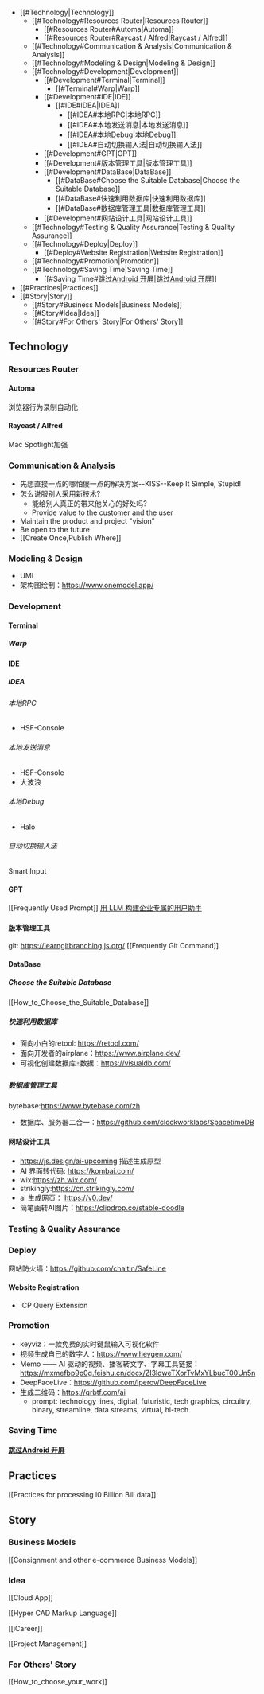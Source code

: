 - [[#Technology|Technology]]
	- [[#Technology#Resources Router|Resources Router]]
		- [[#Resources Router#Automa|Automa]]
		- [[#Resources Router#Raycast / Alfred|Raycast / Alfred]]
	- [[#Technology#Communication & Analysis|Communication & Analysis]]
	- [[#Technology#Modeling & Design|Modeling & Design]]
	- [[#Technology#Development|Development]]
		- [[#Development#Terminal|Terminal]]
			- [[#Terminal#Warp|Warp]]
		- [[#Development#IDE|IDE]]
			- [[#IDE#IDEA|IDEA]]
				- [[#IDEA#本地RPC|本地RPC]]
				- [[#IDEA#本地发送消息|本地发送消息]]
				- [[#IDEA#本地Debug|本地Debug]]
				- [[#IDEA#自动切换输入法|自动切换输入法]]
		- [[#Development#GPT|GPT]]
		- [[#Development#版本管理工具|版本管理工具]]
		- [[#Development#DataBase|DataBase]]
			- [[#DataBase#Choose the Suitable Database|Choose the Suitable Database]]
			- [[#DataBase#快速利用数据库|快速利用数据库]]
			- [[#DataBase#数据库管理工具|数据库管理工具]]
		- [[#Development#网站设计工具|网站设计工具]]
	- [[#Technology#Testing & Quality Assurance|Testing & Quality Assurance]]
	- [[#Technology#Deploy|Deploy]]
		- [[#Deploy#Website Registration|Website Registration]]
	- [[#Technology#Promotion|Promotion]]
	- [[#Technology#Saving Time|Saving Time]]
		- [[#Saving Time#[跳过Android 开屏](https://github.com/zfdang/Android-Touch-Helper)|[跳过Android 开屏](https://github.com/zfdang/Android-Touch-Helper)]]
- [[#Practices|Practices]]
- [[#Story|Story]]
	- [[#Story#Business Models|Business Models]]
	- [[#Story#Idea|Idea]]
	- [[#Story#For Others' Story|For Others' Story]]

## Technology
### Resources Router
#### Automa
浏览器行为录制自动化
#### Raycast / Alfred
Mac Spotlight加强

### Communication & Analysis
- 先想直接一点的哪怕傻一点的解决方案--KISS--Keep It Simple, Stupid!
- 怎么说服别人采用新技术?
	- 能给别人真正的带来他关心的好处吗?
	- Provide value to the customer and the user    
- Maintain the product and project "vision"
- Be open to the future 
- [[Create Once,Publish Where]]
### Modeling & Design
- UML
- 架构图绘制：https://www.onemodel.app/
### Development
#### Terminal
##### Warp

#### IDE
##### IDEA
###### 本地RPC
- HSF-Console
###### 本地发送消息
- HSF-Console
- 大波浪
###### 本地Debug
- Halo
###### 自动切换输入法
Smart Input

#### GPT
[[Frequently Used Prompt]]
[用 LLM 构建企业专属的用户助手](https://mp.weixin.qq.com/s/bpeszhmyMC_aRHt1fb0NLA)

#### 版本管理工具
git: https://learngitbranching.js.org/
[[Frequently Git Command]]

#### DataBase
##### Choose the Suitable Database
[[How_to_Choose_the_Suitable_Database]]
##### 快速利用数据库
- 面向小白的retool: https://retool.com/
- 面向开发者的airplane：https://www.airplane.dev/
- 可视化创建数据库🀄️数据：https://visualdb.com/
##### 数据库管理工具
bytebase:https://www.bytebase.com/zh
- 数据库、服务器二合一：https://github.com/clockworklabs/SpacetimeDB
#### 网站设计工具
- https://js.design/ai-upcoming 描述生成原型
- AI 界面转代码: https://kombai.com/
- wix:https://zh.wix.com/
- strikingly:https://cn.strikingly.com/
- ai 生成网页： https://v0.dev/
- 简笔画转AI图片：https://clipdrop.co/stable-doodle

### Testing & Quality Assurance

### Deploy
网站防火墙：https://github.com/chaitin/SafeLine
#### Website Registration
- ICP Query Extension
### Promotion
- keyviz：一款免费的实时键鼠输入可视化软件
- 视频生成自己的数字人：https://www.heygen.com/
- Memo —— AI 驱动的视频、播客转文字、字幕工具链接：https://mxmefbp9p0g.feishu.cn/docx/ZI3ldweTXorTvMxYLbucT00Un5n
- DeepFaceLive：https://github.com/iperov/DeepFaceLive
- 生成二维码：https://qrbtf.com/ai
	- prompt: technology lines, digital, futuristic, tech graphics, circuitry, binary, streamline, data streams, virtual, hi-tech
### Saving Time
#### [跳过Android 开屏](https://github.com/zfdang/Android-Touch-Helper)

## Practices
[[Practices for processing l0 Billion Bill data]]

## Story
### Business Models
[[Consignment and other e-commerce Business Models]]

### Idea
[[Cloud App]]

[[Hyper CAD Markup Language]]

[[iCareer]]

[[Project Management]]

### For Others' Story
[[How_to_choose_your_work]]